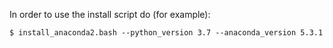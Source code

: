 In order to use the install script do (for example):

```
$ install_anaconda2.bash --python_version 3.7 --anaconda_version 5.3.1
```
